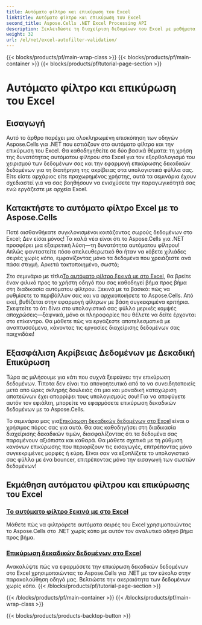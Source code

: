 ```yaml
---
title: Αυτόματο φίλτρο και επικύρωση του Excel
linktitle: Αυτόματο φίλτρο και επικύρωση του Excel
second_title: Aspose.Cells .NET Excel Processing API
description: Ξεκλειδώστε τη διαχείριση δεδομένων του Excel με μαθήματα Aspose.Cells για .NET. Μάθετε το αυτόματο φιλτράρισμα και την δεκαδική επικύρωση για να βελτιώσετε τα υπολογιστικά φύλλα σας.
weight: 32
url: /el/net/excel-autofilter-validation/
---
```


{{< blocks/products/pf/main-wrap-class >}}
{{< blocks/products/pf/main-container >}}
{{< blocks/products/pf/tutorial-page-section >}}

# Αυτόματο φίλτρο και επικύρωση του Excel

## Εισαγωγή

Αυτό το άρθρο παρέχει μια ολοκληρωμένη επισκόπηση των οδηγών Aspose.Cells για .NET που εστιάζουν στο αυτόματο φίλτρο και την επικύρωση του Excel. Θα καθοδηγηθείτε σε δύο βασικά θέματα: τη χρήση της δυνατότητας αυτόματου φίλτρου στο Excel για τον εξορθολογισμό του χειρισμού των δεδομένων σας και την εφαρμογή επικύρωσης δεκαδικών δεδομένων για τη διατήρηση της ακρίβειας στα υπολογιστικά φύλλα σας. Είτε είστε αρχάριος είτε προχωρημένος χρήστης, αυτά τα σεμινάρια έχουν σχεδιαστεί για να σας βοηθήσουν να ενισχύσετε την παραγωγικότητά σας ενώ εργάζεστε με αρχεία Excel.

## Κατακτήστε το αυτόματο φίλτρο Excel με το Aspose.Cells

Ποτέ αισθανθήκατε συγκλονισμένοι κοιτάζοντας σωρούς δεδομένων στο Excel; Δεν είσαι μόνος! Τα καλά νέα είναι ότι το Aspose.Cells για .NET προσφέρει μια εξαιρετική λύση—τη δυνατότητα αυτόματου φίλτρου! Απλώς φανταστείτε πόσο απελευθερωτικό θα ήταν να κόβετε χιλιάδες σειρές χωρίς κόπο, εμφανίζοντας μόνο τα δεδομένα που χρειάζεστε ανά πάσα στιγμή. Αρκετά τακτοποιημένο, σωστά;

 Στο σεμινάριο με τίτλο[Το αυτόματο φίλτρο ξεκινά με στο Excel](./autofilter-begins-with-in-excel/), θα βρείτε έναν φιλικό προς το χρήστη οδηγό που σας καθοδηγεί βήμα προς βήμα στη διαδικασία αυτόματου φίλτρου. Ξεκινά με τα βασικά: πώς να ρυθμίσετε το περιβάλλον σας και να αρχικοποιήσετε το Aspose.Cells. Από εκεί, βυθίζεται στην εφαρμογή φίλτρων με βάση συγκεκριμένα κριτήρια. Σκεφτείτε το ότι δίνει στο υπολογιστικό σας φύλλο μερικές κομψές αποχρώσεις—ξαφνικά, μόνο οι πληροφορίες που θέλετε να δείτε έρχονται στο επίκεντρο. Θα μάθετε πώς να εργάζεστε αποτελεσματικά με αναπτυσσόμενα, κάνοντας τις εργασίες διαχείρισης δεδομένων σας παιχνιδάκι!

## Εξασφάλιση Ακρίβειας Δεδομένων με Δεκαδική Επικύρωση

Τώρα ας μιλήσουμε για κάτι που συχνά ξεφεύγει: την επικύρωση δεδομένων. Τίποτα δεν είναι πιο απογοητευτικό από το να συνειδητοποιείς μετά από ώρες σκληρής δουλειάς ότι μια και μοναδική καταχώριση απατεώνων έχει απορρίψει τους υπολογισμούς σου! Για να αποφύγετε αυτόν τον εφιάλτη, μπορείτε να εφαρμόσετε επικύρωση δεκαδικών δεδομένων με το Aspose.Cells. 

 Το σεμινάριο μας για[Επικύρωση δεκαδικών δεδομένων στο Excel](./decimal-data-validation-in-excel/) είναι ο χρήσιμος πόρος σας για αυτό. Θα σας καθοδηγήσει στη διαδικασία διαχείρισης δεκαδικών τιμών, διασφαλίζοντας ότι τα δεδομένα σας παραμένουν αξιόπιστα και καθαρά. Θα μάθετε σχετικά με τη ρύθμιση κανόνων επικύρωσης που περιορίζουν τις εισαγωγές, επιτρέποντας μόνο συγκεκριμένες μορφές ή εύρη. Είναι σαν να εξοπλίζετε το υπολογιστικό σας φύλλο με ένα bouncer, επιτρέποντας μόνο την εισαγωγή των σωστών δεδομένων!

## Εκμάθηση αυτόματου φίλτρου και επικύρωσης του Excel
### [Το αυτόματο φίλτρο ξεκινά με στο Excel](./autofilter-begins-with-in-excel/)
Μάθετε πώς να φιλτράρετε αυτόματα σειρές του Excel χρησιμοποιώντας το Aspose.Cells στο .NET χωρίς κόπο με αυτόν τον αναλυτικό οδηγό βήμα προς βήμα.
### [Επικύρωση δεκαδικών δεδομένων στο Excel](./decimal-data-validation-in-excel/)
Ανακαλύψτε πώς να εφαρμόσετε την επικύρωση δεκαδικών δεδομένων στο Excel χρησιμοποιώντας το Aspose.Cells για .NET με τον εύκολο στην παρακολούθηση οδηγό μας. Βελτιώστε την ακεραιότητα των δεδομένων χωρίς κόπο.
{{< /blocks/products/pf/tutorial-page-section >}}

{{< /blocks/products/pf/main-container >}}
{{< /blocks/products/pf/main-wrap-class >}}

{{< blocks/products/products-backtop-button >}}
